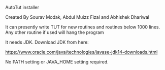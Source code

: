 AutoTut installer

Created By Sourav Modak, Abdul Muizz Fizal and Abhishek Dhariwal

It can presently write TUT for new routines and routines below 1000 lines. Any other routine if used will hang the program

It needs JDK. Download JDK from here:

https://www.oracle.com/java/technologies/javase-jdk14-downloads.html

No PATH setting or JAVA_HOME setting required.

